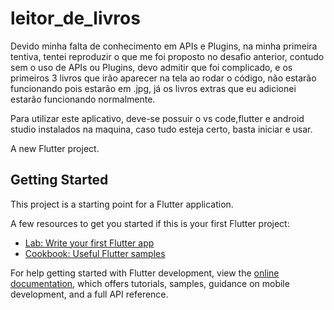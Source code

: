 # leitor_de_livros

Devido minha falta de conhecimento em APIs e Plugins, na minha primeira tentiva, tentei reproduzir o que me foi proposto no desafio anterior, contudo sem o uso de APIs ou Plugins,
devo admitir que foi complicado, e os primeiros 3 livros que irão aparecer na tela ao rodar o código, não estarão funcionando pois estarão em .jpg, já os livros extras que eu adicionei estarão funcionando normalmente.

Para utilizar este aplicativo, deve-se possuir o vs code,flutter e android studio instalados na maquina, caso tudo esteja certo, basta iniciar e usar.


A new Flutter project.

## Getting Started

This project is a starting point for a Flutter application.

A few resources to get you started if this is your first Flutter project:

- [Lab: Write your first Flutter app](https://docs.flutter.dev/get-started/codelab)
- [Cookbook: Useful Flutter samples](https://docs.flutter.dev/cookbook)

For help getting started with Flutter development, view the
[online documentation](https://docs.flutter.dev/), which offers tutorials,
samples, guidance on mobile development, and a full API reference.
